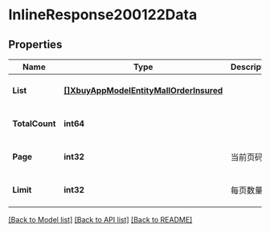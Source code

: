 # InlineResponse200122Data

## Properties
Name | Type | Description | Notes
------------ | ------------- | ------------- | -------------
**List** | [**[]XbuyAppModelEntityMallOrderInsured**](xbuy.app.model.entity.MallOrderInsured.md) |  | [optional] [default to null]
**TotalCount** | **int64** |  | [optional] [default to null]
**Page** | **int32** | 当前页码 | [optional] [default to 1]
**Limit** | **int32** | 每页数量 | [optional] [default to 10]

[[Back to Model list]](../README.md#documentation-for-models) [[Back to API list]](../README.md#documentation-for-api-endpoints) [[Back to README]](../README.md)

